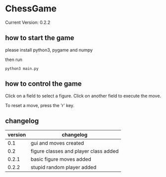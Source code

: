 # ChessGame
Current Version: 0.2.2

## how to start the game
please install python3, pygame and numpy

then run

```
python3 main.py
```


## how to control the game
Click on a field to select a figure.
Click on another field to execute the move.

To reset a move, press the 'r' key.

## changelog
| version | changelog                             |
|---------|---------------------------------------|
| 0.1     | gui and moves created                 |
| 0.2     | figure classes and player class added |
| 0.2.1   | basic figure moves added              |
| 0.2.2   | stupid random player added            |